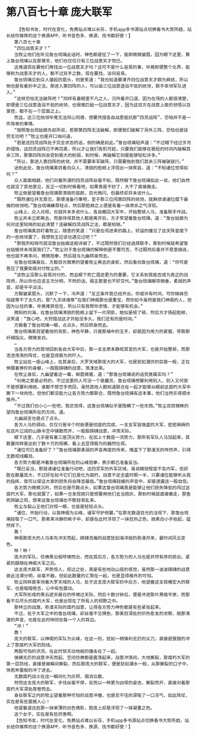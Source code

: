 # 第八百七十章 庞大联军
        【告知书友，时代在变化，免费站点难以长存，手机app多书源站点切换看书大势所趋，站长给你推荐的这个换源APP，听书音色多、换源、找书都好使！】
       第八百七十章
       “四位战意天才？”
       当牧尘他们在听见詹台琉璃此话时，神色都是怔了一下，旋即微微皱眉，因为眼下这里，算上詹台琉璃以及那萧天，他们也仅仅只有三位战意天才而已。
       这难道现在要他们再找出一位战意天才吗？这可不是什么容易的事，毕竟即便整个北界，能够称为战意天才的人，都不过双手之数，现在要找，谈何容易。
       詹台琉璃见到众人皱起的眉头，则是笑道：“我也知道要凑齐四位战意天才颇为麻烦，所以倒也是有着折中之法，那进入第四阵的人，可以由三位战意造诣不低的统领，联手率领军队进入。”
       “这样恐怕无法破阵吧？”同样有着眼里不凡之人，沉吟着开口道，因为在场的人都很清楚，即便是三位战意造诣不低的统领，也很难匹敌一位战意天才，因为这双方在战意上面的领悟以及掌控，都不在一个层面之上。
       而且，这三位统领毕竟无法同心同德，想要凭借各自战意抵抗那“四灵战阵”，恐怕并不是一件简单的事情。
       “按照詹台琉姑娘先前所说，若那第四阵无法破解，即便我们破解了另外三阵，恐怕也是徒劳无功吧？”牧尘也是开口询问道。
       “若是这四灵战阵处于完全状态的话，倒的确是如此。”詹台琉璃轻声道：“不过眼下经过岁月的侵蚀，这四灵战阵已不再完美，所以才让我们有机可趁，只要我们能够在极短的时间内破解其余三阵，那第四阵则会受到极大的削弱，到时候，再破解它则是能够轻松许多。”
       “所以，那进入第四阵的统领，并不需要率军破阵，只需要拖到我们其余三阵被破就行。”
       话到此处，詹台琉璃美目看向众人，清丽的脸颊上浮现出一抹笑容，道：“不知诸位觉得如何？”
       众人面面相觑，他们对着所谓的四灵战阵丝毫不知，既然眼下詹台琉璃如此一说，他们自然也就没了其他意见，反正一切到时候看吧，如果真是不妙了，大不了直接撤走。
       牧尘倒是望着詹台琉璃那清丽的容颜，目光微闪，但最终却并未说什么。
       “既然诸位并无意见，那便准备行事吧，至于那三位闯第四阵的统领，就麻烦请诸位麾下最强的统领吧。”詹台琉璃螓首轻点，然后那脸颊之上便是有着一抹肃杀之气浮现。
       山峰上，众人对视，也就并未多说什么，各自撤回大军中，开始整顿人马，准备联手作战。
       牧尘并未立即离去，而是待得其他人都是离开后，方才笑望着詹台琉璃，道：“詹台姑娘为何对这里知晓的如此清楚？连破解四灵战阵之法，都是知晓。”
       詹台琉璃美目盯着牧尘，随意的笑道：“只是在闯进来的路上，好运的撞见了这天阵皇麾下的一些统领罢了，我想牧王应该也遇见过吧？”
       “那我所知晓可就没詹台姑娘这般详细了，不过既然我们已经选择联手，那到时候就希望詹台姑娘并未戏耍我们了。”牧尘对于詹台琉璃的解释倒是不置可否，不过既然后者并不愿意细说，他也就不再多问，微微抱拳，然后就与九幽转身而去。
       在詹台琉璃身后，方毅目光微寒的望着牧尘离去的身影，然后看向詹台琉璃，道：“你可是答应了我要助我对付牧尘的。”
       “这牧尘没那么容易对付的，而且眼下死亡遗迹更为的重要，它关系到我能否成为真正的战阵师，所以你也应该主次分明，不然的话，阁主那里也不好交代。”詹台琉璃眼帘微垂，柔弱的声音，却是平平淡淡。
       方毅皱紧眉头，沉默了一下，冷声道：“反正条件我已经开出，你或许有时间，可你妹妹恐怕就等不了太久的，那“九天续魂草”在我们神阁那也是重宝，而你如今虽然是我们神阁的人，但因为以往的事，毕竟难获信任，所以只有我帮你求情，才能够有机会。”
       微斜的刘海，在詹台琉璃清丽的脸颊上留下一片阴影，她似是顿了顿，然后方才扬起脸颊，淡笑道：“放心吧，大狩猎战这才开始没多久，我们还有的是时间。”
       方毅看了詹台琉璃一眼，点点头，然后转身而去。
       詹台琉璃美目望着他的背影，神色平静，只是那袖中的玉手，却是因为用力的紧握，导致那纤细指尖，微微发白。
       …
       当各方势力的首领回到各自大军中后，那一支支原本静观其变的大军，也是开始整顿，而那浩浩荡荡的阵仗，也是显得极为的吓人。
       牧尘站在一座山峰上，在其身后，大罗天域那庞大的大军，也是犹如潜伏的巨兽一般，正在伸展着狰狞的身躯，一股股磅礴的战意，荡漾出来。
       在牧尘身后，九幽望着这一幕，柳眉微蹙，道：“那詹台琉璃说的话究竟属实吗？”
       “利用之意是必然的，不过这里的人可没一个是蠢货，詹台琉璃想要利用别人，别人又何尝不是想要利用她，谁都不想空手而回，虽然其他人都知道联合在一起才能够从眼前这腐朽大军中撕下一块肉吃，但他们都没能力让各方势力都联合，既然詹台琉璃有这本事，他们当然乐得顺水推舟。”
       “不过我们也小心一些吧，我总觉得，这詹台琉璃似乎是隐瞒了一些东西。”牧尘双目微眯的望向詹台琉璃所在的方向，道。
       九幽闻言也是点了点头。
       各方人马的调动，仅仅只是半个时辰便是彻底的完成，一支支军容强盛的大军，密密麻麻的在这片辽阔的山脉半空中铺散而开，一股股磅礴战意，冲荡天际。
       眼下这里，几乎是有着三座顶尖势力，在加上十数座一流势力，那所有军队人马加起来，其数量同样是达到了数十万的规模，看上去显得极为的巍然壮观。
       “诸位可已准备好了？”詹台琉璃那柔弱的声音再度的传来，掩盖下了那漫天的哗然声，引得无数视线瞩目。
       各方势力都是冲着詹台琉璃所在的山峰抱拳，表示都已准备妥当。
       “既已妥当，那就请诸位准备行动吧，这四灵军的外军区域，虽说精锐程度不及内军，但却胜在数量庞大，不过好在如今它们已是化为腐朽，战意不足全盛时期一半，只要诸位能够听从我的指挥，我可以保证大家的损失将会降至最低。”詹台琉璃轻缓的声音中，却是透露这一股自信。
       各方势力微微沉吟，然后也是尽数点头，如果这詹台琉璃真是能够让他们损失降低的闯过这腐朽大军，那也就罢了，如果一旦发现她只是想要用他们去当炮灰，那到时候就直接撤走，那鱼死网破之局，想来这詹台琉璃也不敢轻易乱来。
       牧尘与裂山王他们对视一眼，也皆是轻轻点头。
       “诸位，开始行动，以我神阁为尖峰，诸军守护侧翼。”在那无数道目光的注视下，那詹台琉璃轻吸了一口气，那素来冷静的眸子中，却是在此时浮现了一抹狂热之色，她素白小手抬起，猛然挥下。
       轰！
       神阁那庞大的人马率先冲天而起，磅礴浩瀚的战意犹如海洋般的弥漫开来，霎时间风云变色。
       咻！咻！
       庞大的军队，仿佛黑云般呼啸而出，而在其后方，各方势力的人马也是井然有序的掠出，紧紧的跟随在神阁大军之后。
       这支庞大联军，声势惊人，掠过之处，真是有些地动山摇的感觉，虽然那一波波磅礴的战意彼此泾渭分明，丝毫不融，但如此数量的汇聚在一起，也是显得格外的可怕。
       牧尘同样是率领着大罗天域的人马，处于这支庞大联军的中后方，他望着这支规模宏大的联军，也是暗暗咂舌，心中有些震动。
       大军所形成的黑云遮天蔽日的呼啸过天际，然后十数分钟后，便是冲进那片黑暗平原，而那看不见尽头的腐朽大军，也是出现在了所有人的视野之中。
       那林立的战旗，弥漫天际的腐朽战意，让得各方势力神色都是有些紧张起来。
       不过，处于大军之中的詹台琉璃，却丝毫不见惧色，那美目深处的炽热愈发的浓郁，她那清澈的声音，也是在此时响彻在每一个人的耳边。
       “冲！”
       轰！
       庞大的联军，以神阁的军队为尖峰，在这一刻，犹如一柄锋利无匹的尖刀，直接是狠狠的冲上了那腐朽大军的防线。
       两股可怕的洪流，在此时惊天动地般的撞击在了一起。
       强横无匹的战意冲天而起，空间仿佛都是震荡起来，战意冲荡间，大地撕裂，那腐朽大军的第一层防线，直接是被瞬间撕裂，而后那庞大的联军，便是犹如潮水一般，从那撕裂的口子中，快若奔雷般的冲了进去。
       无数腐朽战士在这一瞬间化为灰烬，烟消云散。
       然而这支庞大的联军，步伐丝毫不停，反而以一种更为凶悍的姿态，撕裂而开，直接对着那腐朽大军深处席卷而去。
       身处联军之内的牧尘望着那种可怕的战意冲撞，也是忍不住的深吸了一口凉气，如此阵仗，实在是有些震撼人心！
       他望着遥远处那一抹单薄的白色倩影，脸庞上却是浮现了一抹凝重之色。
       这个女子，实在是有些厉害啊。
       【告知书友，时代在变化，免费站点难以长存，手机app多书源站点切换看书大势所趋，站长给你推荐的这个换源APP，听书音色多、换源、找书都好使！】